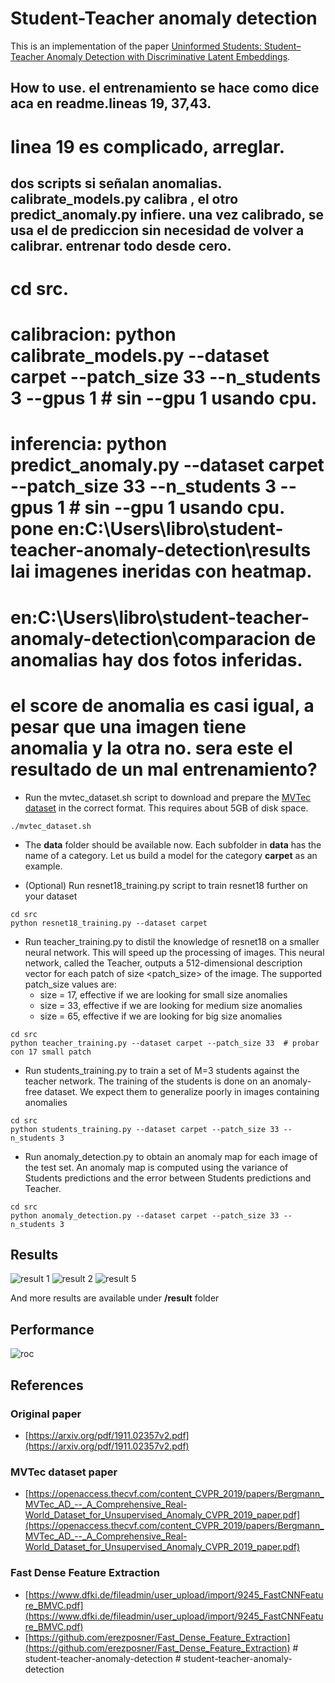 # Student-Teacher anomaly detection
This is an implementation of the paper [Uninformed Students: Student–Teacher Anomaly Detection
with Discriminative Latent Embeddings](https://arxiv.org/pdf/1911.02357v2.pdf). 

## How to use. el entrenamiento se hace como dice aca en readme.lineas 19, 37,43.
# linea 19 es complicado, arreglar.
## dos scripts  si señalan anomalias. calibrate_models.py calibra , el otro predict_anomaly.py infiere. una vez calibrado, se usa el de prediccion sin necesidad de volver a calibrar. entrenar todo desde cero.
# 
# cd src.
# calibracion: python calibrate_models.py --dataset carpet --patch_size 33 --n_students 3 --gpus 1  # sin --gpu 1 usando cpu.

# inferencia: python predict_anomaly.py --dataset carpet --patch_size 33 --n_students 3 --gpus 1 # sin --gpu 1 usando cpu. pone en:C:\Users\libro\student-teacher-anomaly-detection\results lai imagenes ineridas con heatmap.

# en:C:\Users\libro\student-teacher-anomaly-detection\comparacion de anomalias hay dos fotos inferidas.
# el score de anomalia es casi igual, a pesar que una imagen tiene anomalia y la otra no. sera este el resultado de un mal entrenamiento?

* Run the mvtec_dataset.sh script to download and prepare the [MVTec dataset](https://www.mvtec.com/company/research/datasets/mvtec-ad/) in the correct format. This requires about 5GB of disk space.
```
./mvtec_dataset.sh
```

* The __data__ folder should be available now. Each subfolder in __data__ has the name of a category. Let us build a model for the category __carpet__ as an example.

* (Optional) Run resnet18_training.py script to train resnet18 further on your dataset
```
cd src
python resnet18_training.py --dataset carpet
```

* Run teacher_training.py to distil the knowledge of resnet18 on a smaller neural network. This will speed up the processing of images. This neural network, called the Teacher, outputs a 512-dimensional description vector for each patch of size <patch_size> of the image.
The supported patch_size values are:
    * size = 17, effective if we are looking for small size anomalies
    * size = 33, effective if we are looking for medium size anomalies
    * size = 65, effective if we are looking for big size anomalies
```
cd src
python teacher_training.py --dataset carpet --patch_size 33  # probar con 17 small patch
```

* Run students_training.py to train a set of M=3 students against the teacher network. The training of the students is done on an anomaly-free dataset. We expect them to generalize poorly in images containing anomalies
```
cd src
python students_training.py --dataset carpet --patch_size 33 --n_students 3
```

* Run anomaly_detection.py to obtain an anomaly map for each image of the test set. An anomaly map is computed using the variance of Students predictions and the error between Students predictions and Teacher.
```
cd src
python anomaly_detection.py --dataset carpet --patch_size 33 --n_students 3
```

## Results
![result 1](results/anomaly_carpet_res1.png)
![result 2](results/anomaly_carpet_res2.png)
![result 5](results/anomaly_carpet_res5.png)

And more results are available under **/result** folder

## Performance
![roc](results/carpet_roc.png)

## References

### Original paper
* [https://arxiv.org/pdf/1911.02357v2.pdf](https://arxiv.org/pdf/1911.02357v2.pdf)

### MVTec dataset paper
* [https://openaccess.thecvf.com/content_CVPR_2019/papers/Bergmann_MVTec_AD_--_A_Comprehensive_Real-World_Dataset_for_Unsupervised_Anomaly_CVPR_2019_paper.pdf](https://openaccess.thecvf.com/content_CVPR_2019/papers/Bergmann_MVTec_AD_--_A_Comprehensive_Real-World_Dataset_for_Unsupervised_Anomaly_CVPR_2019_paper.pdf)

### Fast Dense Feature Extraction
* [https://www.dfki.de/fileadmin/user_upload/import/9245_FastCNNFeature_BMVC.pdf](https://www.dfki.de/fileadmin/user_upload/import/9245_FastCNNFeature_BMVC.pdf)
* [https://github.com/erezposner/Fast_Dense_Feature_Extraction](https://github.com/erezposner/Fast_Dense_Feature_Extraction)
#   s t u d e n t - t e a c h e r - a n o m a l y - d e t e c t i o n  
 #   s t u d e n t - t e a c h e r - a n o m a l y - d e t e c t i o n  
 